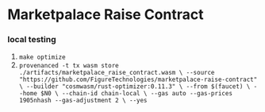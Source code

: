 # Marketpalace Raise Contract

### local testing
1. `make optimize`
2. `
provenanced -t tx wasm store ./artifacts/marketpalace_raise_contract.wasm \
--source "https://github.com/FigureTechnologies/marketpalace-raise-contract" \
--builder "cosmwasm/rust-optimizer:0.11.3" \
--from $(faucet) \
--home $N0 \
--chain-id chain-local \
--gas auto --gas-prices 1905nhash --gas-adjustment 2 \
--yes
`